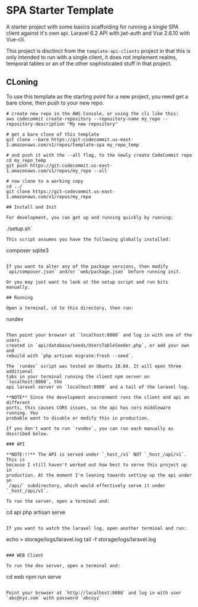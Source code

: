 # SPA Starter Template

A starter project with some basics scaffolding for running a single SPA client
against it's own api. Laravel 6.2 API with jwt-auth and Vue 2.6.10 with Vue-cli.

This project is disctinct from the `template-api-clients` project in that this
is only intended to run with a single client, it does not implement realms,
temporal tables or an of the other sophisticated stuff in that project.

## CLoning

To use this template as the starting point for a new project, you need get a
bare clone, then push to your new repo.
```
# create new repo in the AWS Console, or using the cli like this:
aws codecommit create-repository --repository-name my_repo --repository-description "My new repository"

# get a bare clone of this template
git clone --bare https://git-codecommit.us-east-1.amazonaws.com/v1/repos/template-spa my_repo_temp

# and push it with the --all flag, to the newly create CodeCommit repo
cd my_repo_temp
git push https://git-codecommit.us-east-1.amazonaws.com/v1/repos/my_repo --all

# now clone to a working copy
cd ../
git clone https://git-codecommit.us-east-1.amazonaws.com/v1/repos/my_repo

## Install and Init

For development, you can get up and running quickly by running:
```
./setup.sh`
```
This script assumes you have the following globally installed:
```
composer
sqlite3
```

If you want to alter any of the package versions, then modify
`api/composer.json` and/or `web/package.json` before running init. 

Or you may just want to look at the setup script and run bits manually.

## Running

Open a terminal, cd to this directory, then run:
```
rundev
```

Then point your browser at `localhost:8080` and log in with one of the users
created in `api/database/seeds/UsersTableSeeder.php`, or add your own and
rebuild with `php artisan migrate:fresh --seed`.

The `rundev` script was tested on Ubuntu 18.04. It will open three additional
tabs in your terminal running the client npm server on `localhost:8080`, the
api laravel server on `localhost:8000` and a tail of the laravel log.

**NOTE** Since the development environment runs the client and api on different
ports, this causes CORS issues, so the api has cors middleware running. You
probable want to disable or modify this in production.

If you don't want to run `rundev`, you can run each manually as described below.

### API

**NOTE:!!** The API is served under `_host_/v1` NOT `_host_/api/v1`. This is
because I still haven't worked out how best to serve this project up in
production. At the moment I'm leaning towards settinp up the api under an
`/api/` subdirectory, which would effectively serve it under `_host_/api/v1`.

To run the server, open a terminal and:
```
cd api
php artisan serve
```

If you want to watch the laravel log, open another terminal and run:
```
echo > storage/logs/laravel.log
tail -f storage/logs/laravel.log
```

### WEB Client

To run the dev server, open a terminal and:
```
cd web
npm run serve
```

Point your browser at `http://localhost:8080` and log in with user
`abc@xyz.com` with password `abcxyz`

